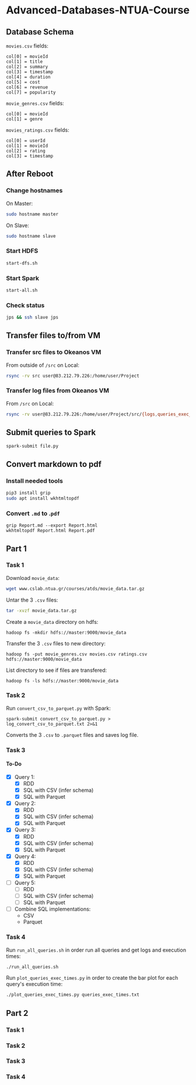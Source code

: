 # Advanced-Databases-NTUA-Course

## Database Schema
`movies.csv` fields:
```
col[0] = movieId
col[1] = title
col[2] = summary
col[3] = timestamp
col[4] = duration
col[5] = cost
col[6] = revenue
col[7] = popularity
```

`movie_genres.csv` fields:
```
col[0] = movieId
col[1] = genre
```

`movies_ratings.csv` fields:
```
col[0] = userId
col[1] = movieId
col[2] = rating
col[3] = timestamp
```

## After Reboot
### Change hostnames
On Master:
```bash
sudo hostname master
```
On Slave:
```bash
sudo hostname slave
```

### Start HDFS
```bash
start-dfs.sh
```

### Start Spark
```bash
start-all.sh
```

### Check status
```bash
jps && ssh slave jps
```

## Transfer files to/from VM
### Transfer src files to Okeanos VM
From outside of `/src` on Local:
```bash
rsync -rv src user@83.212.79.226:/home/user/Project
```

### Transfer log files from Okeanos VM
From `/src` on Local:
```bash
rsync -rv user@83.212.79.226:/home/user/Project/src/{logs,queries_exec_times.txt} .
```

## Submit queries to Spark
```bash
spark-submit file.py
```

## Convert markdown to pdf
### Install needed tools
```bash
pip3 install grip
sudo apt install wkhtmltopdf
```

### Convert `.md` to .`pdf`
```
grip Report.md --export Report.html
wkhtmltopdf Report.html Report.pdf
```

## Part 1

### Task 1
Download `movie_data`:
```bash
wget www.cslab.ntua.gr/courses/atds/movie_data.tar.gz
```

Untar the 3 `.csv` files:
```bash
tar -xvzf movie_data.tar.gz
```

Create a `movie_data` directory on hdfs:
```
hadoop fs -mkdir hdfs://master:9000/movie_data
```

Transfer the 3 `.csv` files to new directory:
```
hadoop fs -put movie_genres.csv movies.csv ratings.csv hdfs://master:9000/movie_data
```

List directory to see if files are transfered:
```
hadoop fs -ls hdfs://master:9000/movie_data
```

### Task 2
Run `convert_csv_to_parquet.py` with Spark:
```
spark-submit convert_csv_to_parquet.py > log_convert_csv_to_parquet.txt 2>&1
```
Converts the 3 `.csv` to `.parquet` files and saves log file.


### Task 3
#### To-Do
- [x] Query 1:
  - [x] RDD
  - [x] SQL with CSV (infer schema)
  - [x] SQL with Parquet
- [x] Query 2:
  - [x] RDD
  - [x] SQL with CSV (infer schema)
  - [x] SQL with Parquet
- [x] Query 3:
  - [x] RDD
  - [x] SQL with CSV (infer schema)
  - [x] SQL with Parquet
- [x] Query 4:
  - [x] RDD
  - [x] SQL with CSV (infer schema)
  - [x] SQL with Parquet
- [ ] Query 5:
  - [ ] RDD
  - [ ] SQL with CSV (infer schema)
  - [ ] SQL with Parquet

- [ ] Combine SQL implementations:
  - CSV
  - Parquet

### Task 4
Run `run_all_queries.sh` in order run all queries and get logs and execution times:
```bash
./run_all_queries.sh
```
Run `plot_queries_exec_times.py` in order to create the bar plot for each query's execution time:
```bash
./plot_queries_exec_times.py queries_exec_times.txt
```

## Part 2

### Task 1

### Task 2

### Task 3

### Task 4